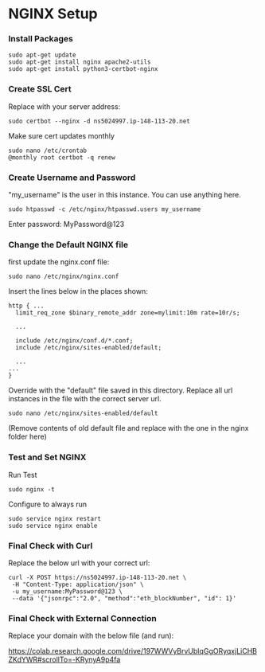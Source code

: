 # NGINX Setup

### Install Packages

```shell
sudo apt-get update
sudo apt-get install nginx apache2-utils
sudo apt-get install python3-certbot-nginx
```

### Create SSL Cert

Replace with your server address:

```shell
sudo certbot --nginx -d ns5024997.ip-148-113-20.net
```

Make sure cert updates monthly

```shell
sudo nano /etc/crontab
@monthly root certbot -q renew
```

### Create Username and Password

"my_username" is the user in this instance. You can use anything here.

```shell
sudo htpasswd -c /etc/nginx/htpasswd.users my_username
```

Enter password: MyPassword@123

### Change the Default NGINX file

first update the nginx.conf file:

```shell
sudo nano /etc/nginx/nginx.conf
```

Insert the lines below in the places shown:

```text
http { ...
  limit_req_zone $binary_remote_addr zone=mylimit:10m rate=10r/s;

  ...

  include /etc/nginx/conf.d/*.conf;
  include /etc/nginx/sites-enabled/default;

  ...
...
}
```

Override with the "default" file saved in this directory. Replace all url instances in the file with the correct server url.

```shell
sudo nano /etc/nginx/sites-enabled/default
```

(Remove contents of old default file and replace with the one in the nginx folder here)

### Test and Set NGINX

Run Test

```shell
sudo nginx -t
```

Configure to always run

```shell
sudo service nginx restart
sudo service nginx enable
```

### Final Check with Curl

Replace the below url with your correct url:

```text
curl -X POST https://ns5024997.ip-148-113-20.net \
 -H "Content-Type: application/json" \
 -u my_username:MyPassword@123 \
 --data '{"jsonrpc":"2.0", "method":"eth_blockNumber", "id": 1}'
```

### Final Check with External Connection

Replace your domain with the below file (and run):

https://colab.research.google.com/drive/197WWVyBrvUbIqGgORyqxjLiCHBZKdYWR#scrollTo=-KRynyA9p4fa
